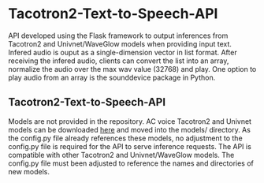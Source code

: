 # Tacotron2-Text-to-Speech-API
API developed using the Flask framework to output inferences from Tacotron2 and Univnet/WaveGlow models when providing input text. Infered audio is ouput as a single-dimension vector in list format. After receiving the infered audio, clients can convert the list into an array, normalize the audio over the max wav value (32768) and play. One option to play audio from an array is the sounddevice package in Python. 

## Tacotron2-Text-to-Speech-API
Models are not provided in the repository. AC voice Tacotron2 and Univnet models can be downloaded [here](https://drive.google.com/drive/folders/1Mp3I33caVRm7YkGYd5z3TXNdgIUF10U-) and moved into the models/ directory. As the config.py file already references these models, no adjustment to the config.py file is required for the API to serve inference requests. The API is compatible with other Tacotron2 and Univnet/WaveGlow models. The config.py file must been adjusted to reference the names and directories of new models. 


